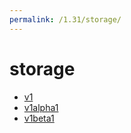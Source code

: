 ```yaml
---
permalink: /1.31/storage/
---
```


# storage



* [v1](v1/index.md)
* [v1alpha1](v1alpha1/index.md)
* [v1beta1](v1beta1/index.md)